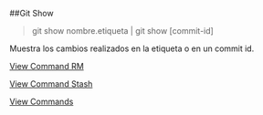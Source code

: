 ##Git Show

> git show nombre.etiqueta | git show [commit-id]

Muestra los cambios realizados en la etiqueta o en un commit id.

[View Command RM](Rm.md)

[View Command Stash](Stash.md)

[View Commands](../Commands.md)